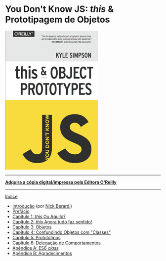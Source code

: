 # You Don't Know JS: *this* & Prototipagem de Objetos

<img src="cover.jpg" width="300">

-----

**[Adquira a cópia digital/impressa pela Editora O'Reilly](http://shop.oreilly.com/product/0636920033738.do)**

-----

[Índice](toc.md)

* [Introdução](foreword.md) (por [Nick Berardi](https://github.com/nberardi))
* [Prefácio](../preface.md)
* [Capítulo 1: *this* Ou Aquilo?](ch1.md)
* [Capítulo 2: *this* Agora tudo faz sentido!](ch2.md)
* [Capítulo 3: Objetos](ch3.md)
* [Capítulo 4: Confundindo Objetos com "Classes"](ch4.md)
* [Capítulo 5: Prototótipos](ch5.md)
* [Capítulo 6: Delegação de Comportamentos](ch6.md)
* [Apêndice A: ES6 *class*](apA.md)
* [Apêndice B: Agradecimentos](apB.md)
